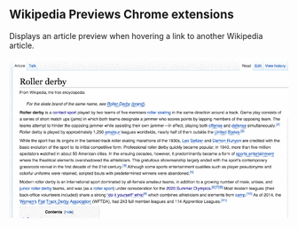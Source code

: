 ## Wikipedia Previews Chrome extensions

Displays an article preview when hovering a link to another Wikipedia article.

![](demo.gif)
